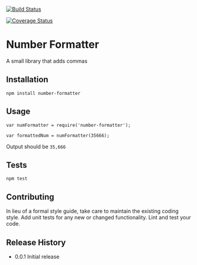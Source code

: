 [![Build Status](https://travis-ci.org/jdaudier/numberFormmater.svg?branch=master)](https://travis-ci.org/jdaudier/numberFormmater)

[![Coverage Status](https://coveralls.io/repos/jdaudier/numberFormmater/badge.svg)](https://coveralls.io/r/jdaudier/numberFormmater)

Number Formatter
=========

A small library that adds commas

## Installation

  `npm install number-formatter`

## Usage

    var numFormatter = require('number-formatter');

    var formattedNum = numFormatter(35666);
  
  
  Output should be `35,666`


## Tests

  `npm test`

## Contributing

In lieu of a formal style guide, take care to maintain the existing coding style.
Add unit tests for any new or changed functionality. Lint and test your code.

## Release History

* 0.0.1 Initial release